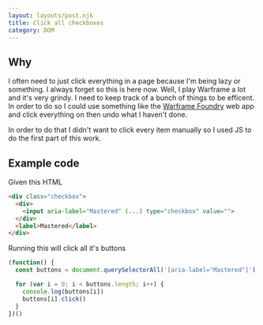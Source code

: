 ```yaml
---
layout: layouts/post.njk
title: Click all checkboxes
category: DOM
---
```

## Why
I often need to just click everything in a page because I'm being lazy or something. I always forget so this is here now. Well, I play Warframe a lot and it's very grindy. I need to keep track of a bunch of things to be efficent. In order to do so I could use something like the [Warframe Foundry](https://warframe-foundry.app/primary) web app and click everything on then undo what I haven't done.

In order to do that I didn't want to click every item manually so I used JS to do the first part of this work.

## Example code
Given this HTML
```html
<div class="checkbox">
  <div>
    <input aria-label="Mastered" (...) type="checkbox" value="">
  </div>
  <label>Mastered</label>
</div>
```

Running this will click all it's buttons
```js
(function() {
  const buttons = document.querySelectorAll('[aria-label="Mastered"]')

  for (var i = 0; i < buttons.length; i++) {
    console.log(buttons[i])
    buttons[i].click()
  }
})()
```
